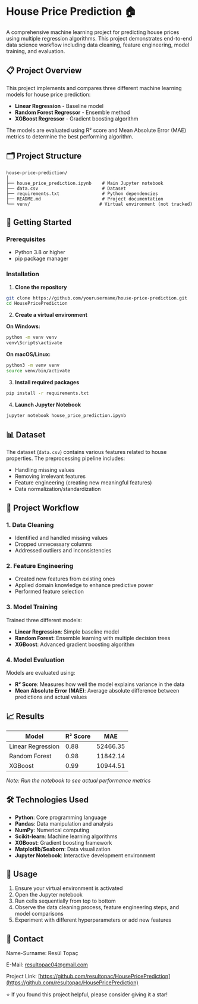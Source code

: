 # House Price Prediction 🏠

A comprehensive machine learning project for predicting house prices using multiple regression algorithms. This project demonstrates end-to-end data science workflow including data cleaning, feature engineering, model training, and evaluation.

## 📋 Project Overview

This project implements and compares three different machine learning models for house price prediction:
- **Linear Regression** - Baseline model
- **Random Forest Regressor** - Ensemble method
- **XGBoost Regressor** - Gradient boosting algorithm

The models are evaluated using R² score and Mean Absolute Error (MAE) metrics to determine the best performing algorithm.

## 🗂️ Project Structure

```
house-price-prediction/
│
├── house_price_prediction.ipynb    # Main Jupyter notebook
├── data.csv                        # Dataset
├── requirements.txt                # Python dependencies
├── README.md                       # Project documentation
└── venv/                          # Virtual environment (not tracked)
```

## 🚀 Getting Started

### Prerequisites

- Python 3.8 or higher
- pip package manager

### Installation

1. **Clone the repository**
```bash
git clone https://github.com/yourusername/house-price-prediction.git
cd HousePricePrediction
```

2. **Create a virtual environment**

**On Windows:**
```bash
python -m venv venv
venv\Scripts\activate
```

**On macOS/Linux:**
```bash
python3 -m venv venv
source venv/bin/activate
```

3. **Install required packages**
```bash
pip install -r requirements.txt
```

4. **Launch Jupyter Notebook**
```bash
jupyter notebook house_price_prediction.ipynb
```

## 📊 Dataset

The dataset (`data.csv`) contains various features related to house properties. The preprocessing pipeline includes:
- Handling missing values
- Removing irrelevant features
- Feature engineering (creating new meaningful features)
- Data normalization/standardization

## 🔧 Project Workflow

### 1. Data Cleaning
- Identified and handled missing values
- Dropped unnecessary columns
- Addressed outliers and inconsistencies

### 2. Feature Engineering
- Created new features from existing ones
- Applied domain knowledge to enhance predictive power
- Performed feature selection

### 3. Model Training
Trained three different models:
- **Linear Regression**: Simple baseline model
- **Random Forest**: Ensemble learning with multiple decision trees
- **XGBoost**: Advanced gradient boosting algorithm

### 4. Model Evaluation
Models are evaluated using:
- **R² Score**: Measures how well the model explains variance in the data
- **Mean Absolute Error (MAE)**: Average absolute difference between predictions and actual values

## 📈 Results

| Model | R² Score | MAE |
|-------|----------|-----|
| Linear Regression | 0.88 | 52466.35 |
| Random Forest | 0.98 |  11842.14 |
| XGBoost | 0.99 | 10944.51 |

*Note: Run the notebook to see actual performance metrics*

## 🛠️ Technologies Used

- **Python**: Core programming language
- **Pandas**: Data manipulation and analysis
- **NumPy**: Numerical computing
- **Scikit-learn**: Machine learning algorithms
- **XGBoost**: Gradient boosting framework
- **Matplotlib/Seaborn**: Data visualization
- **Jupyter Notebook**: Interactive development environment

## 📝 Usage

1. Ensure your virtual environment is activated
2. Open the Jupyter notebook
3. Run cells sequentially from top to bottom
4. Observe the data cleaning process, feature engineering steps, and model comparisons
5. Experiment with different hyperparameters or add new features



## 📧 Contact

Name-Surname: Resül Topaç

E-Mail: resultopac04@gmail.com

Project Link: [https://github.com/resultopac/HousePricePrediction](https://github.com/resultopac/HousePricePrediction)

⭐ If you found this project helpful, please consider giving it a star!
